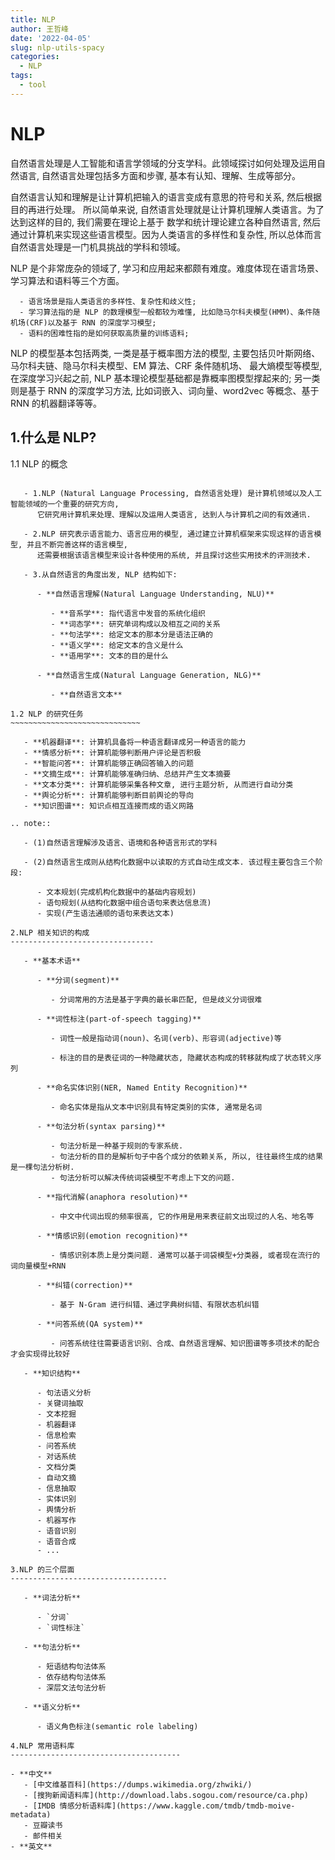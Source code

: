 ```yaml
---
title: NLP
author: 王哲峰
date: '2022-04-05'
slug: nlp-utils-spacy
categories:
  - NLP
tags:
  - tool
---
```


NLP
===============================

   自然语言处理是人工智能和语言学领域的分支学科。此领域探讨如何处理及运用自然语言, 
   自然语言处理包括多方面和步骤, 基本有认知、理解、生成等部分。

   自然语言认知和理解是让计算机把输入的语言变成有意思的符号和关系, 然后根据目的再进行处理。
   所以简单来说, 自然语言处理就是让计算机理解人类语言。为了达到这样的目的, 我们需要在理论上基于
   数学和统计理论建立各种自然语言, 然后通过计算机来实现这些语言模型。因为人类语言的多样性和复杂性, 
   所以总体而言自然语言处理是一门机具挑战的学科和领域。

   NLP 是个非常庞杂的领域了, 学习和应用起来都颇有难度。难度体现在语言场景、学习算法和语料等三个方面。
      
      - 语言场景是指人类语言的多样性、复杂性和歧义性; 
      - 学习算法指的是 NLP 的数理模型一般都较为难懂, 比如隐马尔科夫模型(HMM)、条件随机场(CRF)以及基于 RNN 的深度学习模型; 
      - 语料的困难性指的是如何获取高质量的训练语料; 

   NLP 的模型基本包括两类, 一类是基于概率图方法的模型, 主要包括贝叶斯网络、马尔科夫链、隐马尔科夫模型、EM 算法、CRF 条件随机场、
   最大熵模型等模型, 在深度学习兴起之前, NLP 基本理论模型基础都是靠概率图模型撑起来的; 另一类则是基于 RNN 的深度学习方法, 
   比如词嵌入、词向量、word2vec 等概念、基于 RNN 的机器翻译等等。

1.什么是 NLP?
-------------------------------

1.1 NLP 的概念
~~~~~~~~~~~~~~~~~~~~~~~~~~~~~~~

   - 1.NLP (Natural Language Processing, 自然语言处理) 是计算机领域以及人工智能领域的一个重要的研究方向,
      它研究用计算机来处理、理解以及运用人类语言, 达到人与计算机之间的有效通讯.

   - 2.NLP 研究表示语言能力、语言应用的模型, 通过建立计算机框架来实现这样的语言模型, 并且不断完善这样的语言模型,
      还需要根据该语言模型来设计各种使用的系统, 并且探讨这些实用技术的评测技术.

   - 3.从自然语言的角度出发, NLP 结构如下: 

      - **自然语言理解(Natural Language Understanding, NLU)**

         - **音系学**: 指代语言中发音的系统化组织
         - **词态学**: 研究单词构成以及相互之间的关系
         - **句法学**: 给定文本的那本分是语法正确的
         - **语义学**: 给定文本的含义是什么
         - **语用学**: 文本的目的是什么

      - **自然语言生成(Natural Language Generation, NLG)**
      
         - **自然语言文本**

1.2 NLP 的研究任务
~~~~~~~~~~~~~~~~~~~~~~~~~~~~~

   - **机器翻译**: 计算机具备将一种语言翻译成另一种语言的能力
   - **情感分析**: 计算机能够判断用户评论是否积极
   - **智能问答**: 计算机能够正确回答输入的问题
   - **文摘生成**: 计算机能够准确归纳、总结并产生文本摘要
   - **文本分类**: 计算机能够采集各种文章, 进行主题分析, 从而进行自动分类
   - **舆论分析**: 计算机能够判断目前舆论的导向
   - **知识图谱**: 知识点相互连接而成的语义网路

.. note:: 

   - (1)自然语言理解涉及语言、语境和各种语言形式的学科

   - (2)自然语言生成则从结构化数据中以读取的方式自动生成文本. 该过程主要包含三个阶段: 
      
      - 文本规划(完成机构化数据中的基础内容规划)
      - 语句规划(从结构化数据中组合语句来表达信息流)
      - 实现(产生语法通顺的语句来表达文本)

2.NLP 相关知识的构成
--------------------------------

   - **基本术语**

      - **分词(segment)**

         - 分词常用的方法是基于字典的最长串匹配, 但是歧义分词很难

      - **词性标注(part-of-speech tagging)**

         - 词性一般是指动词(noun)、名词(verb)、形容词(adjective)等

         - 标注的目的是表征词的一种隐藏状态, 隐藏状态构成的转移就构成了状态转义序列

      - **命名实体识别(NER, Named Entity Recognition)**

         - 命名实体是指从文本中识别具有特定类别的实体, 通常是名词

      - **句法分析(syntax parsing)**

         - 句法分析是一种基于规则的专家系统. 
         - 句法分析的目的是解析句子中各个成分的依赖关系, 所以, 往往最终生成的结果是一棵句法分析树. 
         - 句法分析可以解决传统词袋模型不考虑上下文的问题.

      - **指代消解(anaphora resolution)**

         - 中文中代词出现的频率很高, 它的作用是用来表征前文出现过的人名、地名等

      - **情感识别(emotion recognition)**

         - 情感识别本质上是分类问题. 通常可以基于词袋模型+分类器, 或者现在流行的词向量模型+RNN

      - **纠错(correction)**

         - 基于 N-Gram 进行纠错、通过字典树纠错、有限状态机纠错

      - **问答系统(QA system)**

         - 问答系统往往需要语言识别、合成、自然语言理解、知识图谱等多项技术的配合才会实现得比较好

   - **知识结构**

      - 句法语义分析
      - 关键词抽取
      - 文本挖掘
      - 机器翻译
      - 信息检索
      - 问答系统
      - 对话系统
      - 文档分类
      - 自动文摘
      - 信息抽取
      - 实体识别
      - 舆情分析
      - 机器写作
      - 语音识别
      - 语音合成
      - ...

3.NLP 的三个层面
-----------------------------------

   - **词法分析**

      - `分词`
      - `词性标注`

   - **句法分析**

      - 短语结构句法体系
      - 依存结构句法体系
      - 深层文法句法分析

   - **语义分析**

      - 语义角色标注(semantic role labeling)

4.NLP 常用语料库
--------------------------------------

- **中文**
   - [中文维基百科](https://dumps.wikimedia.org/zhwiki/) 
   - [搜狗新闻语料库](http://download.labs.sogou.com/resource/ca.php) 
   - [IMDB 情感分析语料库](https://www.kaggle.com/tmdb/tmdb-moive-metadata) 
   - 豆瓣读书
   - 邮件相关
- **英文**
